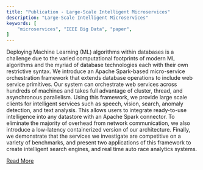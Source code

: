```yaml
---
title: "Publication - Large-Scale Intelligent Microservices"
description: "Large-Scale Intelligent Microservices"
keywords: [
	"microservices", "IEEE Big Data", "paper",
]
---
```


Deploying Machine Learning (ML) algorithms within databases is a challenge due to the varied computational footprints of modern ML algorithms and the myriad of database technologies each with their own restrictive syntax. We introduce an Apache Spark-based micro-service orchestration <!--truncate--> framework that extends database operations to include web service primitives. Our system can orchestrate web services across hundreds of machines and takes full advantage of cluster, thread, and asynchronous parallelism. Using this framework, we provide large scale clients for intelligent services such as speech, vision, search, anomaly detection, and text analysis. This allows users to integrate ready-to-use intelligence into any datastore with an Apache Spark connector. To eliminate the majority of overhead from network communication, we also introduce a low-latency containerized version of our architecture. Finally, we demonstrate that the services we investigate are competitive on a variety of benchmarks, and present two applications of this framework to create intelligent search engines, and real time auto race analytics systems.

[Read More](https://www.microsoft.com/en-us/research/publication/large-scale-services/)
